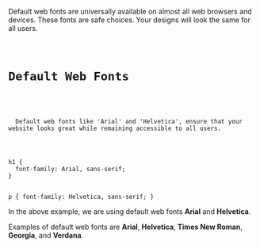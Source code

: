 Default web fonts are universally available
on almost all web browsers and devices.
These fonts are safe choices.
Your designs will look the same for all users.

<codeblock language="css" type="lesson">
<code>
<panel language="html">
<h1>Default Web Fonts</h1>

<p>
  Default web fonts like 'Arial' and 'Helvetica', ensure that your website looks great while remaining accessible to all users.
</p>
</panel>
<panel language="css">
h1 {
  font-family: Arial, sans-serif;
}

p {
  font-family: Helvetica, sans-serif;
}
</panel>
</code>
</codeblock>

In the above example, we are using default web fonts **Arial** and **Helvetica**.

Examples of default web fonts are
**Arial**, **Helvetica**, **Times New Roman**, **Georgia**, and **Verdana**.